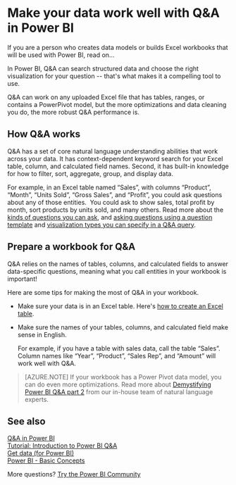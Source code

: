 ﻿<properties
   pageTitle="Make your data work well with Q&A in Power BI"
   description="Make your data work well with Q&A in Power BI"
   services="powerbi"
   documentationCenter=""
   authors="mihart"
   manager="mblythe"
   backup=""
   editor=""
   tags=""
   qualityFocus="no"
   qualityDate=""/>

<tags
   ms.service="powerbi"
   ms.devlang="NA"
   ms.topic="article"
   ms.tgt_pltfrm="NA"
   ms.workload="powerbi"
   ms.date="01/20/2017"
   ms.author="mihart"/>

# Make your data work well with Q&A in Power BI  

If you are a person who creates data models or builds Excel workbooks that will be used with Power BI, read on...

In Power BI, Q&A can search structured data and choose the right visualization for your question -- that's what makes it a compelling tool to use.   

Q&A can work on any uploaded Excel file that has tables, ranges, or contains a PowerPivot model, but the more optimizations and data cleaning you do, the more robust Q&A performance is. 

## How Q&A works  
Q&A has a set of core natural language understanding abilities that work across your data. It has context-dependent keyword search for your Excel table, column, and calculated field names. Second, it has built-in knowledge for how to filter, sort, aggregate, group, and display data. 

For example, in an Excel table named “Sales”, with columns “Product”, “Month”, “Units Sold”, “Gross Sales”, and “Profit”, you could ask questions about any of those entities.  You could ask to show sales, total profit by month, sort products by units sold, and many others. Read more about the [kinds of questions you can ask](http://blogs.msdn.com/b/powerbi/archive/2014/02/27/demystifying-power-bi-q-amp-a-part-1.aspx), and [asking questions using a question template](powerbi-service-q-and-a.md) and [visualization types you can specify in a Q&A query](powerbi-service-visualization-types-for-reports-and-q-and-a.md).

## Prepare a workbook for Q&A  
Q&A relies on the names of tables, columns, and calculated fields to answer data-specific questions, meaning what you call entities in your workbook is important!

Here are some tips for making the most of Q&A in your workbook.

-   Make sure your data is in an Excel table. Here's [how to create an Excel table](https://support.office.com/article/Create-an-Excel-table-in-a-worksheet-e81aa349-b006-4f8a-9806-5af9df0ac664?ui=en-US&rs=en-US&ad=US).

-   Make sure the names of your tables, columns, and calculated field make sense in English.

    For example, if you have a table with sales data, call the table “Sales”. Column names like “Year”, “Product”, “Sales Rep”, and “Amount” will work well with Q&A.

>   [AZURE.NOTE]  If your workbook has a Power Pivot data model, you can do even more optimizations. Read more about [Demystifying Power BI Q&A part 2](http://blogs.msdn.com/b/powerbi/archive/2014/02/27/demystifying-power-bi-q-amp-a-part-2.aspx) from our in-house team of natural language experts.

## See also  
[Q&A in Power BI](powerbi-service-q-and-a.md)  
[Tutorial: Introduction to Power BI Q&A](powerbi-service-tutorial-introduction-to-q-and-a.md)  
[Get data (for Power BI)](powerbi-service-get-data.md)  
[Power BI - Basic Concepts](powerbi-service-basic-concepts.md)

More questions? [Try the Power BI Community](http://community.powerbi.com/)
